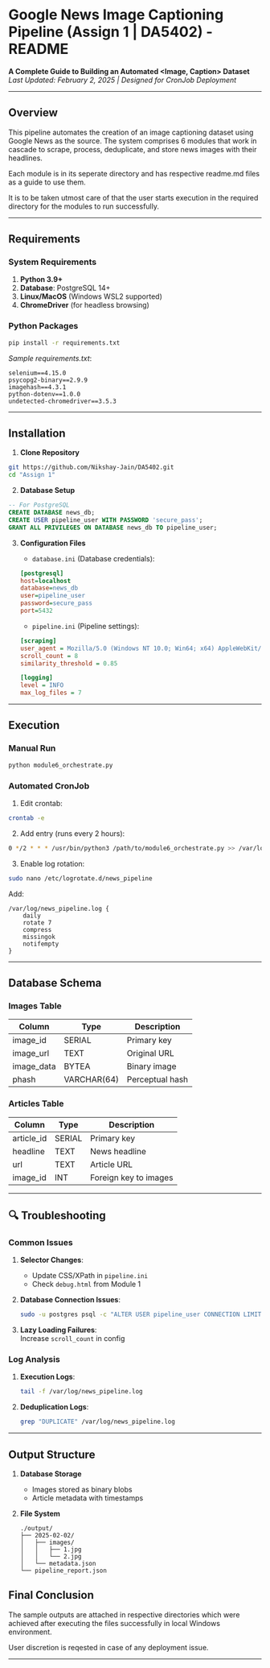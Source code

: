 # Google News Image Captioning Pipeline (Assign 1 | DA5402) - README  
**A Complete Guide to Building an Automated <Image, Caption> Dataset**  
*Last Updated: February 2, 2025 | Designed for CronJob Deployment*  

---

## Overview  
This pipeline automates the creation of an image captioning dataset using Google News as the source. The system comprises 6 modules that work in cascade to scrape, process, deduplicate, and store news images with their headlines. 

Each module is in its seperate directory and has respective readme.md files as a guide to use them.

It is to be taken utmost care of that the user starts execution in the required directory for the modules to run successfully.

---

## Requirements  

### **System Requirements**  
1. **Python 3.9+**  
2. **Database**: PostgreSQL 14+  
3. **Linux/MacOS** (Windows WSL2 supported)  
4. **ChromeDriver** (for headless browsing)  

### **Python Packages**  
```bash
pip install -r requirements.txt  
```
*Sample requirements.txt*:  
```
selenium==4.15.0  
psycopg2-binary==2.9.9  
imagehash==4.3.1  
python-dotenv==1.0.0  
undetected-chromedriver==3.5.3  
```

---

## Installation  

1. **Clone Repository**  
```bash  
git https://github.com/Nikshay-Jain/DA5402.git  
cd "Assign 1"  
```

2. **Database Setup**  
```sql  
-- For PostgreSQL  
CREATE DATABASE news_db;  
CREATE USER pipeline_user WITH PASSWORD 'secure_pass';  
GRANT ALL PRIVILEGES ON DATABASE news_db TO pipeline_user;  
```

3. **Configuration Files**  
   - `database.ini` (Database credentials):  
   ```ini  
   [postgresql]  
   host=localhost  
   database=news_db  
   user=pipeline_user  
   password=secure_pass  
   port=5432  
   ```

   - `pipeline.ini` (Pipeline settings):  
   ```ini  
   [scraping]  
   user_agent = Mozilla/5.0 (Windows NT 10.0; Win64; x64) AppleWebKit/537.36  
   scroll_count = 8  
   similarity_threshold = 0.85  

   [logging]  
   level = INFO  
   max_log_files = 7  
   ```

---

## Execution  

### **Manual Run**  
```bash  
python module6_orchestrate.py  
```

### **Automated CronJob**  
1. Edit crontab:  
```bash  
crontab -e  
```

2. Add entry (runs every 2 hours):  
```bash  
0 */2 * * * /usr/bin/python3 /path/to/module6_orchestrate.py >> /var/log/news_pipeline.log 2>&1  
```

3. Enable log rotation:  
```bash  
sudo nano /etc/logrotate.d/news_pipeline  
```
Add:  
```  
/var/log/news_pipeline.log {  
    daily  
    rotate 7  
    compress  
    missingok  
    notifempty  
}  
```

---

## Database Schema  

### **Images Table**  
| Column | Type | Description |  
|---------|------|-------------|  
| image_id | SERIAL | Primary key |  
| image_url | TEXT | Original URL |  
| image_data | BYTEA | Binary image |  
| phash | VARCHAR(64) | Perceptual hash |  

### **Articles Table**  
| Column | Type | Description |  
|---------|------|-------------|  
| article_id | SERIAL | Primary key |  
| headline | TEXT | News headline |  
| url | TEXT | Article URL |  
| image_id | INT | Foreign key to images |  

---

## 🔍 Troubleshooting  

### **Common Issues**  
1. **Selector Changes**:  
   - Update CSS/XPath in `pipeline.ini`  
   - Check `debug.html` from Module 1  

2. **Database Connection Issues**:  
   ```bash  
   sudo -u postgres psql -c "ALTER USER pipeline_user CONNECTION LIMIT 100;"  
   ```

3. **Lazy Loading Failures**:  
   Increase `scroll_count` in config  

### **Log Analysis**  
1. **Execution Logs**:  
   ```bash  
   tail -f /var/log/news_pipeline.log  
   ```

2. **Deduplication Logs**:  
   ```bash  
   grep "DUPLICATE" /var/log/news_pipeline.log  
   ```

---

## Output Structure  

1. **Database Storage**  
   - Images stored as binary blobs  
   - Article metadata with timestamps  

2. **File System**  
   ```  
   ./output/  
   ├── 2025-02-02/  
   │   ├── images/  
   │   │   ├── 1.jpg  
   │   │   └── 2.jpg  
   │   └── metadata.json  
   └── pipeline_report.json  
   ```

## Final Conclusion

The sample outputs are attached in respective directories which were achieved after executing the files successfully in local Windows environment. 

User discretion is reqested in case of any deployment issue.

---